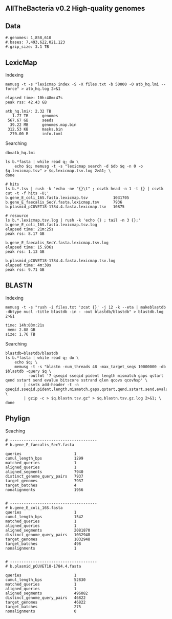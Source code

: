 ## AllTheBacteria v0.2 High-quality genomes

## Data

    #.genomes: 1,858,610
    #.bases: 7,493,622,021,123
    #.gzip_size: 3.1 TB

## LexicMap

Indexing

    memusg -t -s "lexicmap index -S -X files.txt -b 50000 -O atb_hq.lmi --force" > atb_hq.log 2>&1

    elapsed time: 10h:48m:47s
    peak rss: 42.43 GB

    atb_hq.lmi/: 2.32 TB
       1.77 TB      genomes
     567.67 GB      seeds
      39.22 MB      genomes.map.bin
     312.53 KB      masks.bin
      270.00 B      info.toml

Searching

    db=atb_hq.lmi

    ls b.*fasta | while read q; do \
        echo $q; memusg -t -s "lexicmap search -d $db $q -n 0 -o $q.lexicmap.tsv" > $q.lexicmap.tsv.log 2>&1; \
    done

    # hits
    ls b.*.tsv | rush -k 'echo -ne "{}\t" ; csvtk head -n 1 -t {} | csvtk cut -t -f hits -U;'
    b.gene_E_coli_16S.fasta.lexicmap.tsv           1031705
    b.gene_E_faecalis_SecY.fasta.lexicmap.tsv      7936
    b.plasmid_pCUVET18-1784.4.fasta.lexicmap.tsv   10875

    # resource
    ls b.*.lexicmap.tsv.log | rush -k 'echo {} ; tail -n 3 {};'
    b.gene_E_coli_16S.fasta.lexicmap.tsv.log
    elapsed time: 21m:25s
    peak rss: 8.17 GB

    b.gene_E_faecalis_SecY.fasta.lexicmap.tsv.log
    elapsed time: 15.936s
    peak rss: 1.13 GB

    b.plasmid_pCUVET18-1784.4.fasta.lexicmap.tsv.log
    elapsed time: 4m:38s
    peak rss: 9.71 GB

## BLASTN

Indexing

    memusg -t -s "rush -i files.txt 'zcat {}' -j 12 -k --eta | makeblastdb -dbtype nucl -title blastdb -in - -out blastdb/blastdb" > blastdb.log 2>&1

    time: 14h:03m:21s
     mem: 2.88 GB
    size: 1.76 TB

Searching

    blastdb=blastdb/blastdb
    ls b.*fasta | while read q; do \
        echo $q; \
        memusg -t -s "blastn -num_threads 48 -max_target_seqs 10000000 -db $blastdb -query $q \
              -outfmt '7 qseqid sseqid pident length mismatch gaps qstart qend sstart send evalue bitscore sstrand qlen qcovs qcovhsp' \
            | csvtk add-header -t -n qseqid,sseqid,pident,length,mismatch,gaps,qstart,qend,sstart,send,evalue,bitscore,sstrand,qlen,qcovs,qcovhsp \
            | gzip -c > $q.blastn.tsv.gz" > $q.blastn.tsv.gz.log 2>&1; \
    done


## Phylign


Seaching

    # --------------------------------------
    # b.gene_E_faecalis_SecY.fasta

    queries                       1
    cumul_length_bps              1299
    matched_queries               1
    aligned_queries               1
    aligned_segments              7940
    distinct_genome_query_pairs   7937
    target_genomes                7937
    target_batches                4
    nonalignments                 1956


    # --------------------------------------
    # b.gene_E_coli_16S.fasta
    queries                       1
    cumul_length_bps              1542
    matched_queries               1
    aligned_queries               1
    aligned_segments              2081870
    distinct_genome_query_pairs   1032948
    target_genomes                1032948
    target_batches                498
    nonalignments                 1


    # --------------------------------------
    # b.plasmid_pCUVET18-1784.4.fasta

    queries                       1
    cumul_length_bps              52830
    matched_queries               1
    aligned_queries               1
    aligned_segments              496082
    distinct_genome_query_pairs   46822
    target_genomes                46822
    target_batches                275
    nonalignments                 0


